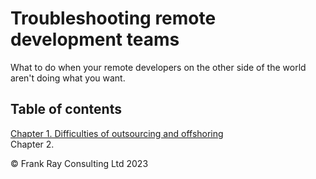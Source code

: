 # Troubleshooting remote development teams

What to do when your remote developers on the other side of the world aren't doing what you want.

## Table of contents

[Chapter 1. Difficulties of outsourcing and offshoring](Chapter1.md)  
Chapter 2. 

© Frank Ray Consulting Ltd 2023
